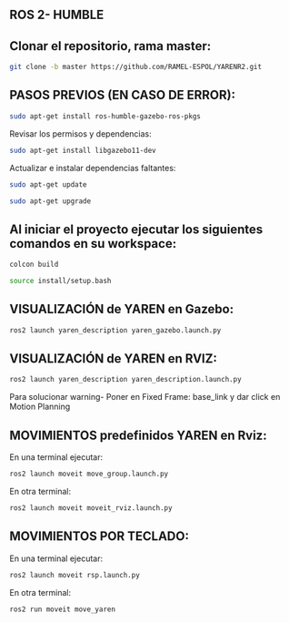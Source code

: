 ## ROS 2- HUMBLE

## Clonar el repositorio, rama master:
```bash
git clone -b master https://github.com/RAMEL-ESPOL/YARENR2.git
```
## PASOS PREVIOS (EN CASO DE ERROR):
```bash
sudo apt-get install ros-humble-gazebo-ros-pkgs
```
Revisar los permisos y dependencias:
```bash
sudo apt-get install libgazebo11-dev
```
Actualizar e instalar dependencias faltantes:
```bash
sudo apt-get update
```
```bash
sudo apt-get upgrade
```


## Al iniciar el proyecto ejecutar los siguientes comandos en su workspace:

```bash
colcon build
```
```bash
source install/setup.bash  
```

## VISUALIZACIÓN de YAREN en Gazebo: 
```bash
ros2 launch yaren_description yaren_gazebo.launch.py
 ```

## VISUALIZACIÓN de YAREN en RVIZ:
```bash
ros2 launch yaren_description yaren_description.launch.py
 ```

Para solucionar warning- Poner en Fixed Frame: base_link y dar click en Motion Planning

## MOVIMIENTOS predefinidos YAREN en Rviz:

En una terminal ejecutar: 

```bash
ros2 launch moveit move_group.launch.py
 ```

En otra terminal: 

```bash
ros2 launch moveit moveit_rviz.launch.py
 ```

## MOVIMIENTOS POR TECLADO:

En una terminal ejecutar: 

```bash
ros2 launch moveit rsp.launch.py
 ```

En otra terminal: 

```bash
ros2 run moveit move_yaren
 ```
